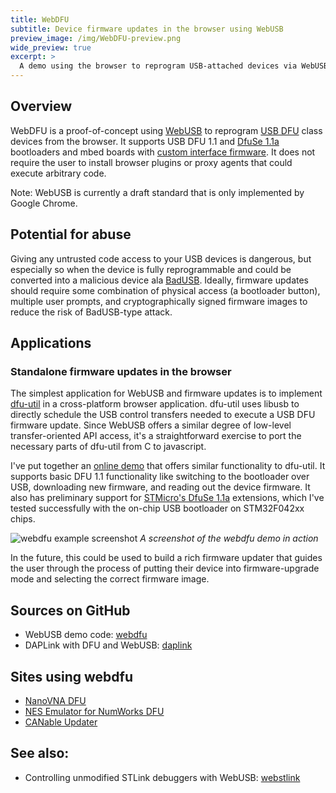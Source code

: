 ```yaml
---
title: WebDFU
subtitle: Device firmware updates in the browser using WebUSB
preview_image: /img/WebDFU-preview.png
wide_preview: true
excerpt: >
  A demo using the browser to reprogram USB-attached devices via WebUSB - no native plugins required.
---
```

## Overview
WebDFU is a proof-of-concept using [WebUSB](https://wicg.github.io/webusb/) to reprogram [USB DFU](http://wiki.openmoko.org/wiki/USB_DFU_-_The_USB_Device_Firmware_Upgrade_standard) class devices from the browser. It supports USB DFU 1.1 and [DfuSe 1.1a](http://www.st.com/en/development-tools/stsw-stm32080.html) bootloaders and mbed boards with [custom interface firmware](https://github.com/devanlai/DAPLink).
It does not require the user to install browser plugins or proxy agents that could execute arbitrary code.

Note: WebUSB is currently a draft standard that is only implemented by Google Chrome.

## Potential for abuse
Giving any untrusted code access to your USB devices is dangerous, but especially so when the device is fully reprogrammable and could be converted into a malicious device ala [BadUSB](https://arstechnica.com/information-technology/2014/07/this-thumbdrive-hacks-computers-badusb-exploit-makes-devices-turn-evil/).
Ideally, firmware updates should require some combination of physical access (a bootloader button), multiple user prompts, and cryptographically signed firmware images to reduce the risk of BadUSB-type attack.

## Applications

### Standalone firmware updates in the browser
The simplest application for WebUSB and firmware updates is to implement [dfu-util](http://dfu-util.sourceforge.net/) in a cross-platform browser application. dfu-util uses libusb to directly schedule the USB control transfers needed to execute a USB DFU firmware update. Since WebUSB offers a similar degree of low-level transfer-oriented API access, it's a straightforward exercise to port the necessary parts of dfu-util from C to javascript.

I've put together an [online demo](https://devanlai.github.io/webdfu/dfu-util/) that offers similar functionality to dfu-util. It supports basic DFU 1.1 functionality like switching to the bootloader over USB, downloading new firmware, and reading out the device firmware. It also has preliminary support for [STMicro's DfuSe 1.1a](http://dfu-util.sourceforge.net/dfuse.html) extensions, which I've tested successfully with the on-chip USB bootloader on STM32F042xx chips.

![webdfu example screenshot]({{site.baseurl}}/img/WebDFU.png)
*A screenshot of the webdfu demo in action*

In the future, this could be used to build a rich firmware updater that guides the user through the process of putting their device into firmware-upgrade mode and selecting the correct firmware image.

## Sources on GitHub

* WebUSB demo code: [webdfu](https://github.com/devanlai/webdfu)
* DAPLink with DFU and WebUSB: [daplink](https://github.com/devanlai/DAPLink)

## Sites using webdfu

* [NanoVNA DFU](https://cho45.stfuawsc.com/NanoVNA/dfu.html)
* [NES Emulator for NumWorks DFU](https://zardam.github.io/webnofrendo/)
* [CANable Updater](https://canable.io/updater/)

## See also:
* Controlling unmodified STLink debuggers with WebUSB: [webstlink]({{site.baseurl}}/projects/webstlink)
